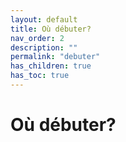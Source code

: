 ```yaml
---
layout: default
title: Où débuter?
nav_order: 2
description: ""
permalink: "debuter"
has_children: true
has_toc: true
---
```


# Où débuter?

